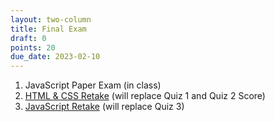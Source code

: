 ```yaml
---
layout: two-column
title: Final Exam
draft: 0
points: 20
due_date: 2023-02-10
---
```


<style>
    img.preview {
        max-width: 60%;
        min-width: 500px;
    }
    img {
        max-width: 70%;
    }
</style>

1. JavaScript Paper Exam (in class)
2. [HTML & CSS Retake](../activities/final-html-css) (will replace Quiz 1 and Quiz 2 Score)
3. [JavaScript Retake](../activities/final-javascript) (will replace Quiz 3)